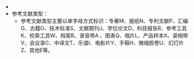-
- 参考文献类型：
	- 参考文献类型主要以单字母方式标识：专著M、报纸N、专利文献P、汇编G、古籍O、技术标准S、文献期刊J、学位论文D、科技报告R、参考工具K、检索工具W、档案B、录音带A 、图表Q、唱片L、产品样本X、录相带V、会议录C、中译文T、乐谱I、电影片Y、手稿H、微缩胶卷U、幻灯片Z、其他E等。